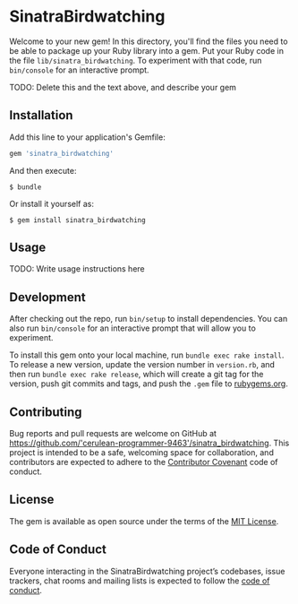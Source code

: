 # SinatraBirdwatching

Welcome to your new gem! In this directory, you'll find the files you need to be able to package up your Ruby library into a gem. Put your Ruby code in the file `lib/sinatra_birdwatching`. To experiment with that code, run `bin/console` for an interactive prompt.

TODO: Delete this and the text above, and describe your gem

## Installation

Add this line to your application's Gemfile:

```ruby
gem 'sinatra_birdwatching'
```

And then execute:

    $ bundle

Or install it yourself as:

    $ gem install sinatra_birdwatching

## Usage

TODO: Write usage instructions here

## Development

After checking out the repo, run `bin/setup` to install dependencies. You can also run `bin/console` for an interactive prompt that will allow you to experiment.

To install this gem onto your local machine, run `bundle exec rake install`. To release a new version, update the version number in `version.rb`, and then run `bundle exec rake release`, which will create a git tag for the version, push git commits and tags, and push the `.gem` file to [rubygems.org](https://rubygems.org).

## Contributing

Bug reports and pull requests are welcome on GitHub at https://github.com/'cerulean-programmer-9463'/sinatra_birdwatching. This project is intended to be a safe, welcoming space for collaboration, and contributors are expected to adhere to the [Contributor Covenant](http://contributor-covenant.org) code of conduct.

## License

The gem is available as open source under the terms of the [MIT License](https://opensource.org/licenses/MIT).

## Code of Conduct

Everyone interacting in the SinatraBirdwatching project’s codebases, issue trackers, chat rooms and mailing lists is expected to follow the [code of conduct](https://github.com/'cerulean-programmer-9463'/sinatra_birdwatching/blob/master/CODE_OF_CONDUCT.md).

